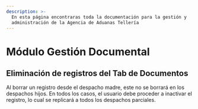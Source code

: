 ```yaml
---
description: >-
  En esta página encontraras toda la documentación para la gestión y
  administración de la Agencia de Aduanas Tellería
---
```


# Módulo Gestión Documental

## Eliminación de registros del Tab de Documentos

Al borrar un registro desde el despacho madre, este no se borrará en los despachos hijos. En todos los casos, el usuario debe proceder a inactivar el registro, lo cual se replicará a todos los despachos parciales.
